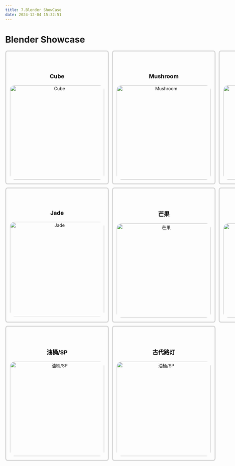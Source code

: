 ```yaml
---
title: 7.Blender ShowCase
date: 2024-12-04 15:32:51
---
```

  <style>
        .gallery {
            display: grid;
            grid-template-columns: repeat(3, 1fr);
            gap: 10px;
        }
        .item {
            text-align: center;
            padding:12px;
            border: 3px solid lightgrey;
            border-radius: 2%;

        }
       .item img {
            width: 300px;
            height: 300px;
            object-fit: cover;
            border-radius: 5%;
        }
        .item h3 {
            padding-top: 30px;
            font-size: 18px;
            color: black;
        }
    </style>

# Blender Showcase
 <div class="gallery">
        <div class="item">
            <h3><strong>Cube</strong></h3>
            <img src="/blender/Cube001.png" alt="Cube">
        </div>
        <div class="item">
            <h3><strong>Mushroom</strong></h3>
            <img src="/blender/Mushroon002.png" alt="Mushroom">
        </div>
        <div class="item">
            <h3><strong>Meatball</strong></h3>
            <img src="/blender/bl-meatball.png" alt="Meatball">
        </div>
        <div class="item">
            <h3><strong>Jade</strong></h3>
            <img src="/blender/bl-jade.png" alt="Jade">
        </div>
        <div class="item">
            <h3><strong>芒果</strong></h3>
            <img src="/blender/bl-mango.png" alt="芒果">
        </div>
        <div class="item">
            <h3><strong>枕头</strong></h3>
            <img src="/blender/bl-pillow.png" alt="枕头">
        </div>
        <div class="item">
            <h3><strong>油桶/SP</strong></h3>
            <img src="/blender/pt-bucket.png" alt="油桶/SP">
        </div>
        <div class="item">
            <h3><strong>古代路灯</strong></h3>
            <img src="/blender/latin.png" alt="油桶/SP">
        </div>
    </div>

